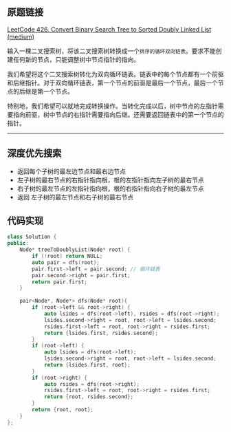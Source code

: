 ## 原题链接

[LeetCode 426. Convert Binary Search Tree to Sorted Doubly Linked List (medium)](https://leetcode-cn.com/problems/convert-binary-search-tree-to-sorted-doubly-linked-list/)

输入一棵二叉搜索树，将该二叉搜索树转换成一个`排序的循环双向链表`。要求不能创建任何新的节点，只能调整树中节点指针的指向。



我们希望将这个二叉搜索树转化为双向循环链表。链表中的每个节点都有一个前驱和后继指针。对于双向循环链表，第一个节点的前驱是最后一个节点，最后一个节点的后继是第一个节点。
 

特别地，我们希望可以就地完成转换操作。当转化完成以后，树中节点的左指针需要指向前驱，树中节点的右指针需要指向后继。还需要返回链表中的第一个节点的指针。

---

## 深度优先搜索

- 返回每个子树的最左边节点和最右边节点
- 左子树的最右节点的右指针指向根，根的左指针指向左子树的最右节点
- 右子树的最左节点的左指针指向根，根的右指针指向右子树的最左节点
- 返回 左子树的最左节点和右子树的最右节点

## 代码实现

```cpp
class Solution {
public:
    Node* treeToDoublyList(Node* root) {
        if (!root) return NULL;
        auto pair = dfs(root);
        pair.first->left = pair.second; // 循环链表
        pair.second->right = pair.first;
        return pair.first;
    }
    
    pair<Node*, Node*> dfs(Node* root){
        if (root->left && root->right) {
            auto lsides = dfs(root->left), rsides = dfs(root->right);
            lsides.second->right = root, root->left = lsides.second;
            rsides.first->left = root, root->right = rsides.first;
            return {lsides.first, rsides.second};
        }
        if (root->left) {
            auto lsides = dfs(root->left);
            lsides.second->right = root, root->left = lsides.second;
            return {lsides.first, root};
        }
        if (root->right) {
            auto rsides = dfs(root->right);
            rsides.first->left = root, root->right = rsides.first;
            return {root, rsides.second};
        }
        return {root, root};
    }
};
```
